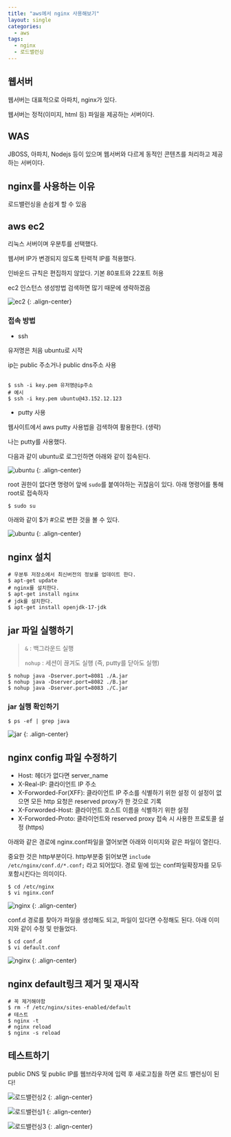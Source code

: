 ```yaml
---
title: "aws에서 nginx 사용해보기"
layout: single
categories:
  - aws
tags:
  - nginx
  - 로드밸런싱
---
```


## 웹서버
웹서버는 대표적으로 아파치, nginx가 있다.

웹서버는 정적(이미지, html 등) 파일을 제공하는 서버이다.

## WAS
JBOSS, 아파치, Nodejs 등이 있으며 웹서버와 다르게 동적인 콘텐츠를 처리하고 제공하는 서버이다.

## nginx를 사용하는 이유
로드밸런싱을 손쉽게 할 수 있음

## aws ec2
리눅스 서버이며 우분투를 선택했다.

웹서버 IP가 변경되지 않도록 탄력적 IP를 적용했다.

인바운드 규칙은 편집하지 않았다. 기본 80포트와 22포트 허용

ec2 인스턴스 생성방법 검색하면 많기 때문에 생략하겠음

![ec2](https://github.com/kimhyunso/kimhyunso.github.io/assets/87798982/8b9e2f33-126e-4b4f-926f-f47f58521894)
{: .align-center}

### 접속 방법
- ssh

유저명은 처음 ubuntu로 시작 

ip는 public 주소거나 public dns주소 사용
```shell

$ ssh -i key.pem 유저명@ip주소
# 예시
$ ssh -i key.pem ubuntu@43.152.12.123
```

- putty 사용

웹사이트에서 aws putty 사용법을 검색하여 활용한다. (생략)

나는 putty를 사용했다. 

다음과 같이 ubuntu로 로그인하면 아래와 같이 접속된다.

![ubuntu](https://github.com/kimhyunso/kimhyunso.github.io/assets/87798982/6ae0badb-a94f-4a36-9335-4909ebfe0d87)
{: .align-center}

root 권한이 없다면 명령어 앞에 `sudo`를 붙여야하는 귀찮음이 있다. 아래 명령어를 통해 root로 접속하자

```shell
$ sudo su
```

아래와 같이 $가 #으로 변한 것을 볼 수 있다.

![ubuntu](https://github.com/kimhyunso/kimhyunso.github.io/assets/87798982/ccb4f63e-af00-400e-bee1-a1774d5cc849)
{: .align-center}

## nginx 설치
```shell
# 우분투 저장소에서 최신버전의 정보를 업데이트 한다.
$ apt-get update
# nginx를 설치한다.
$ apt-get install nginx
# jdk를 설치한다.
$ apt-get install openjdk-17-jdk
```

## jar 파일 실행하기
> `&` : 백그라운드 실행
>
> `nohup` : 세션이 끊겨도 실행 (즉, putty를 닫아도 실행)
```shell
$ nohup java -Dserver.port=8081 ./A.jar
$ nohup java -Dserver.port=8082 ./B.jar
$ nohup java -Dserver.port=8083 ./C.jar
```

### jar 실행 확인하기
```shell
$ ps -ef | grep java
```
![jar](https://github.com/kimhyunso/kimhyunso.github.io/assets/87798982/8964517a-5abd-4752-8e0d-0e4668dcc1e5)
{: .align-center}

## nginx config 파일 수정하기
- Host: 헤더가 없다면 server_name
- X-Real-IP: 클라이언트 IP 주소
- X-Forworded-For(XFF): 클라이언트 IP 주소를 식별하기 위한 설정
이 설정이 없으면 모든 http 요청은 reserved proxy가 한 것으로 기록
- X-Forworded-Host: 클라이언트 호스트 이름을 식별하기 위한 설정
- X-Forworded-Proto: 클라이언트와 reserved proxy 접속 시 사용한 프로토콜 설정 (https)

아래와 같은 경로에 nginx.conf파일을 열어보면 아래와 이미지와 같은 파일이 열린다.

중요한 것은 http부분이다. http부분중 읽어보면 `include /etc/nginx/conf.d/*.conf;` 라고 되어있다. 경로 밑에 있는 conf파일확장자를 모두 포함시킨다는 의미이다.

```shell
$ cd /etc/nginx
$ vi nginx.conf
```

![nginx](https://github.com/kimhyunso/kimhyunso.github.io/assets/87798982/40156a81-d9a0-45e6-9b1f-7970ca962377)
{: .align-center}


conf.d 경로를 찾아가 파일을 생성해도 되고, 파일이 있다면 수정해도 된다. 아래 이미지와 같이 수정 및 만들었다.

```shell
$ cd conf.d
$ vi default.conf
```
![nginx](https://github.com/kimhyunso/kimhyunso.github.io/assets/87798982/d2f9d148-06f4-4b91-aef1-d5abc503bd34)
{: .align-center}

## nginx default링크 제거 및 재시작
```shell
# 꼭 제거해야함
$ rm -f /etc/nginx/sites-enabled/default
# 테스트
$ nginx -t
# nginx reload
$ nginx -s reload
```

## 테스트하기
public DNS 및 public IP를 웹브라우저에 입력 후 새로고침을 하면 로드 밸런싱이 된다!

![로드밸런싱2](https://github.com/kimhyunso/kimhyunso.github.io/assets/87798982/6efb5bcd-c031-49c9-b013-3249956ed765)
{: .align-center}

![로드밸런싱1](https://github.com/kimhyunso/kimhyunso.github.io/assets/87798982/34cf7c9f-8668-4dca-a92b-9fd3b66d3fb3)
{: .align-center}


![로드밸런싱3](https://github.com/kimhyunso/kimhyunso.github.io/assets/87798982/27a317b3-2a2a-4d01-9ea9-8961c7256fc1)
{: .align-center}












